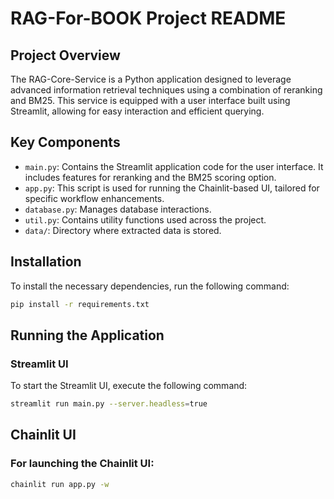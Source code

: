 # RAG-For-BOOK Project README

## Project Overview

The RAG-Core-Service is a Python application designed to leverage advanced information retrieval techniques using a combination of reranking and BM25. This service is equipped with a user interface built using Streamlit, allowing for easy interaction and efficient querying.

## Key Components

- `main.py`: Contains the Streamlit application code for the user interface. It includes features for reranking and the BM25 scoring option.
- `app.py`: This script is used for running the Chainlit-based UI, tailored for specific workflow enhancements.
- `database.py`: Manages database interactions.
- `util.py`: Contains utility functions used across the project.
- `data/`: Directory where extracted data is stored.

## Installation

To install the necessary dependencies, run the following command:

```bash
pip install -r requirements.txt
```
## Running the Application
### Streamlit UI
To start the Streamlit UI, execute the following command:

```bash
streamlit run main.py --server.headless=true
```
## Chainlit UI
### For launching the Chainlit UI:
```bash
chainlit run app.py -w
```